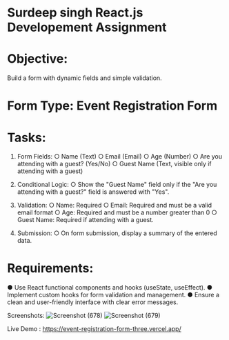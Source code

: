 # Surdeep singh React.js Developement Assignment

# Objective: 
Build a form with dynamic fields and simple validation.

# Form Type: Event Registration Form

# Tasks:
1. Form Fields:
○ Name (Text)
○ Email (Email)
○ Age (Number)
○ Are you attending with a guest? (Yes/No)
○ Guest Name (Text, visible only if attending with a guest)

2. Conditional Logic:
○ Show the "Guest Name" field only if the "Are you attending with a guest?"
field is answered with "Yes".

3. Validation:
○ Name: Required
○ Email: Required and must be a valid email format
○ Age: Required and must be a number greater than 0
○ Guest Name: Required if attending with a guest.

4. Submission:
○ On form submission, display a summary of the entered data.

# Requirements:
● Use React functional components and hooks (useState, useEffect).
● Implement custom hooks for form validation and management.
● Ensure a clean and user-friendly interface with clear error messages.

Screenshots:
![Screenshot (678)](https://github.com/sachindolase/event-registration-form/assets/125812863/2d555172-8761-4b7d-9425-f928a3b49a21)
![Screenshot (679)](https://github.com/sachindolase/event-registration-form/assets/125812863/e7052a02-1644-43e3-9f76-53568242c193)

Live Demo : https://event-registration-form-three.vercel.app/

